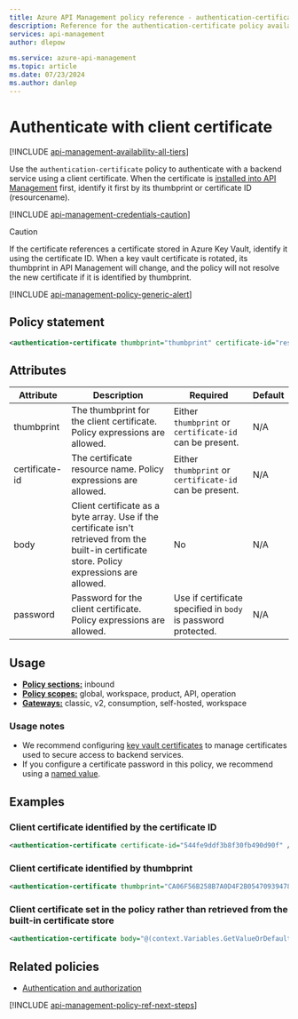 ```yaml
---
title: Azure API Management policy reference - authentication-certificate | Microsoft Docs
description: Reference for the authentication-certificate policy available for use in Azure API Management. Provides policy usage, settings, and examples.
services: api-management
author: dlepow

ms.service: azure-api-management
ms.topic: article
ms.date: 07/23/2024
ms.author: danlep
---
```


# Authenticate with client certificate

[!INCLUDE [api-management-availability-all-tiers](../../includes/api-management-availability-all-tiers.md)]

 Use the `authentication-certificate` policy to authenticate with a backend service using a client certificate. When the certificate is [installed into API Management](./api-management-howto-mutual-certificates.md) first, identify it first by its thumbprint or certificate ID (resourcename). 

[!INCLUDE [api-management-credentials-caution](../../includes/api-management-credentials-caution.md)]

> [!CAUTION]
> If the certificate references a certificate stored in Azure Key Vault, identify it using the certificate ID. When a key vault certificate is rotated, its thumbprint in API Management will change, and the policy will not resolve the new certificate if it is identified by thumbprint.

[!INCLUDE [api-management-policy-generic-alert](../../includes/api-management-policy-generic-alert.md)]


## Policy statement

```xml
<authentication-certificate thumbprint="thumbprint" certificate-id="resource name" body="certificate byte array" password="optional password"/>
```

## Attributes

| Attribute         | Description                                            | Required | Default |
| ----------------- | ------------------------------------------------------ | -------- | ------- |
|thumbprint|The thumbprint for the client certificate. Policy expressions are allowed. |Either `thumbprint` or `certificate-id` can be present.|N/A|
|certificate-id|The certificate resource name. Policy expressions are allowed.|Either `thumbprint` or `certificate-id` can be present.|N/A|
|body|Client certificate as a byte array. Use if the certificate isn't retrieved from the built-in certificate store. Policy expressions are allowed.|No|N/A|
|password|Password for the client certificate. Policy expressions are allowed.|Use if certificate specified in `body` is password protected.|N/A|

## Usage

- [**Policy sections:**](./api-management-howto-policies.md#sections) inbound
- [**Policy scopes:**](./api-management-howto-policies.md#scopes) global, workspace, product, API, operation
- [**Gateways:**](api-management-gateways-overview.md) classic, v2, consumption, self-hosted, workspace

### Usage notes

- We recommend configuring [key vault certificates](api-management-howto-mutual-certificates.md) to manage certificates used to secure access to backend services.
- If you configure a certificate password in this policy, we recommend using a [named value](api-management-howto-properties.md).


## Examples

### Client certificate identified by the certificate ID

```xml  
<authentication-certificate certificate-id="544fe9ddf3b8f30fb490d90f" />  
``` 

### Client certificate identified by thumbprint

```xml
<authentication-certificate thumbprint="CA06F56B258B7A0D4F2B05470939478651151984" />
```

### Client certificate set in the policy rather than retrieved from the built-in certificate store

```xml
<authentication-certificate body="@(context.Variables.GetValueOrDefault<byte[]>("byteCertificate"))" password="optional-certificate-password" />
```

## Related policies

* [Authentication and authorization](api-management-policies.md#authentication-and-authorization)

[!INCLUDE [api-management-policy-ref-next-steps](../../includes/api-management-policy-ref-next-steps.md)]